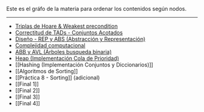 Este es el gráfo de la materia para ordenar los contenidos según nodos.
***
* [Triplas de Hoare & Weakest precondition](https://github.com/swag-source/Apuntes-Algoritmos-y-Estructura-De-Datos-2/blob/main/Triplas%20de%20Hoare%20%26%20Weakest%20precondition.md) 
* [Correctitud de TADs - Conjuntos Acotados](https://github.com/swag-source/Apuntes-Algoritmos-y-Estructura-De-Datos-2/blob/main/Correctitud%20de%20TADs%20-%20Conjuntos%20Acotados.md)
* [Diseño - REP y ABS (Abstracción y Representación)](https://github.com/swag-source/Apuntes-Algoritmos-y-Estructura-De-Datos-2/blob/main/Dise%C3%B1o%20-%20REP%20y%20ABS%20(Abstracci%C3%B3n%20y%20Representaci%C3%B3n).md)
* [Complejidad computacional](https://github.com/swag-source/Apuntes-Algoritmos-y-Estructura-De-Datos-2/blob/main/Complejidad%20computacional.md)
* [ABB y AVL (Árboles busqueda binaria)](https://github.com/swag-source/Apuntes-Algoritmos-y-Estructura-De-Datos-2/blob/main/ABB%20y%20AVL%20(%C3%81rboles%20busqueda%20binaria).md)
* [Heap (Implementación Cola de Prioridad)]()
* [[Hashing (Implementación Conjuntos y Diccionarios)]]
* [[Algoritmos de Sorting]]
* [[Práctica 8 - Sorting]] (adicional)
* [[Final 1]]
* [[Final 2]]
* [[Final 3]]
* [[Final 4]]

 


